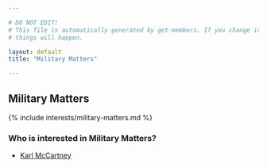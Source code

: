 ```yaml
---

# DO NOT EDIT!
# This file is automatically generated by get-members. If you change it, bad
# things will happen.

layout: default
title: "Military Matters"

---
```


## Military Matters

{% include interests/military-matters.md %}

### Who is interested in Military Matters?


* [Karl McCartney](/members/karl-mccartney.html)

